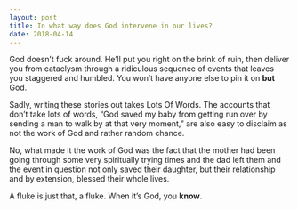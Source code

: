 ```yaml
---
layout: post
title: In what way does God intervene in our lives?
date: 2018-04-14
---
```


<p>God doesn’t fuck around. He’ll put you right on the brink of ruin, then deliver you from cataclysm through a ridiculous sequence of events that leaves you staggered and humbled. You won’t have anyone else to pin it on <b>but</b> God.</p><p>Sadly, writing these stories out takes Lots Of Words. The accounts that don’t take lots of words, “God saved my baby from getting run over by sending a man to walk by at that very moment,” are also easy to disclaim as not the work of God and rather random chance.</p><p>No, what made it the work of God was the fact that the mother had been going through some very spiritually trying times and the dad left them and the event in question not only saved their daughter, but their relationship and by extension, blessed their whole lives.</p><p>A fluke is just that, a fluke. When it’s God, you <b>know</b>.</p>
